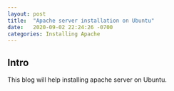```yaml
---
layout: post
title:  "Apache server installation on Ubuntu"
date:   2020-09-02 22:24:26 -0700
categories: Installing Apache
---
```

<h2>Intro</h2>
This blog will help installing apache server on Ubuntu.
